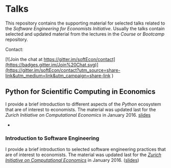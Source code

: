 # Talks

This repository contains the supporting material for selected talks related to the *Software Engineering for Economists Initiative*. Usually the talks contain selected and updated material from the lectures in the *Course* or *Bootcamp* repository.

Contact:

[![Join the chat at https://gitter.im/softEcon/contact](https://badges.gitter.im/Join%20Chat.svg)](https://gitter.im/softEcon/contact?utm_source=share-link&utm_medium=link&utm_campaign=share-link
)

## Python for Scientific Computing in Economics

I provide a brief introduction to different aspects of the *Python* ecosystem that are of interest to economists. The material was updated last for the *Zurich Initiative on Computational Economics* in January 2016. [slides](http://nbviewer.jupyter.org/format/slides/github/softEcon/talks/blob/master/scientific_python/talk.ipynb)

*

### Introduction to Software Engineering

I provide a brief introduction to selected software engineering practices that are of interest to economists. The material was updated last for the [*Zurich Initiative on Computational Economics*](http://www.zccfe.uzh.ch/en/pastevents/zice16/announcement.html) in January 2016.  ([slides](http://nbviewer.jupyter.org/format/slides/github/softEcon/talks/blob/master/introduction_software_engineering/talk.ipynb))
